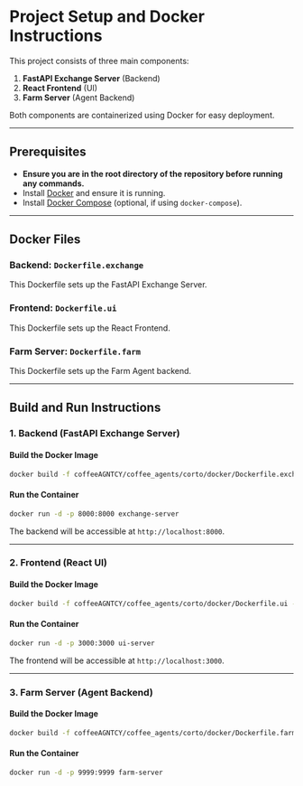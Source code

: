 # Project Setup and Docker Instructions

This project consists of three main components:
1. **FastAPI Exchange Server** (Backend)
2. **React Frontend** (UI)
3. **Farm Server** (Agent Backend)

Both components are containerized using Docker for easy deployment.

---

## Prerequisites
- **Ensure you are in the root directory of the repository before running any commands.**
- Install [Docker](https://www.docker.com/) and ensure it is running.
- Install [Docker Compose](https://docs.docker.com/compose/) (optional, if using `docker-compose`).

---

## Docker Files
### Backend: `Dockerfile.exchange`
This Dockerfile sets up the FastAPI Exchange Server.

### Frontend: `Dockerfile.ui`
This Dockerfile sets up the React Frontend.

### Farm Server: `Dockerfile.farm`
This Dockerfile sets up the Farm Agent backend.

---

## Build and Run Instructions

### 1. Backend (FastAPI Exchange Server)
#### Build the Docker Image
```bash
docker build -f coffeeAGNTCY/coffee_agents/corto/docker/Dockerfile.exchange -t exchange-server .
```

#### Run the Container
```bash
docker run -d -p 8000:8000 exchange-server
```

The backend will be accessible at `http://localhost:8000`.

---

### 2. Frontend (React UI)
#### Build the Docker Image
```bash
docker build -f coffeeAGNTCY/coffee_agents/corto/docker/Dockerfile.ui -t ui-server .
```

#### Run the Container
```bash
docker run -d -p 3000:3000 ui-server
```

The frontend will be accessible at `http://localhost:3000`.

---

### 3. Farm Server (Agent Backend)
#### Build the Docker Image
```bash
docker build -f coffeeAGNTCY/coffee_agents/corto/docker/Dockerfile.farm -t farm-server .
```

#### Run the Container
```bash
docker run -d -p 9999:9999 farm-server
```
